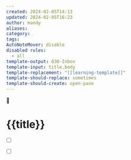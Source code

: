 ```yaml
---
created: 2024-02-05T14:13
updated: 2024-02-05T16:23
author: mandy
aliases: 
category: 
tags: 
AutoNoteMover: disable
disabled rules:
  - all
template-output: 030-Inbox
template-input: title,body
template-replacement: "[[learning-template]]"
template-should-replace: sometimes
template-should-create: open-pane
---
```

 🚀
# {{title}}

- [ ] []()
- [ ] []()

